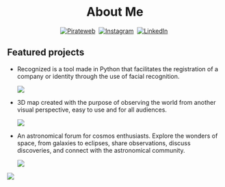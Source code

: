 <h1  align="center">About Me</h1>
<p  align="center">
<a  href="https://pirateweb0.github.io/"><img  src="https://img.shields.io/badge/WEBSITE-gray?style=for-the-badge&logo=About.me"  alt="Pirateweb"  /></a>&nbsp;
<a  href="https://www.instagram.com/pirate.web_/"><img  src="https://img.shields.io/badge/INSTAGRAM-white?style=for-the-badge&logo=instagram"  alt="Instagram"  /></a>&nbsp;
<a  href="https://www.linkedin.com/in/diego-fernandez-64a062282/"><img  src="https://img.shields.io/badge/LinkedIn-0077B5?style=for-the-badge&logo=linkedin&logoColor=white"  alt="LinkedIn"  /></a>&nbsp;

<h2>Featured projects </h2>
<ul>
<li>
	<p>Recognized is a tool made in Python that facilitates the registration of a company or identity through the use of facial recognition.</p>
	<a href="https://github.com/DiegoFdz15/Recognized"><img src="https://img.shields.io/badge/Recognized-blue?style=for-the-badge&logo=opencv"></img></a>
</li>
<li>
	<p>3D map created with the purpose of observing the world from another visual perspective, easy to use and for all audiences.</p>
	<a href="https://github.com/DiegoFdz15/ciudad3d"><img src="https://img.shields.io/badge/Ciudad%203D-gray?style=for-the-badge&logo=github"></img></a>
</li>
<li>
	<p>An astronomical forum for cosmos enthusiasts. Explore the wonders of space, from galaxies to eclipses, share observations, discuss discoveries, and connect with the astronomical community.</p>
	<a href="https://github.com/DiegoFdz15/jasy-app"><img src="https://img.shields.io/badge/Jasy%20App-black?style=for-the-badge&logo=opencv"></img></a>
</li>
</ul>

![](https://hit.yhype.me/github/profile?user_id=76272091)
